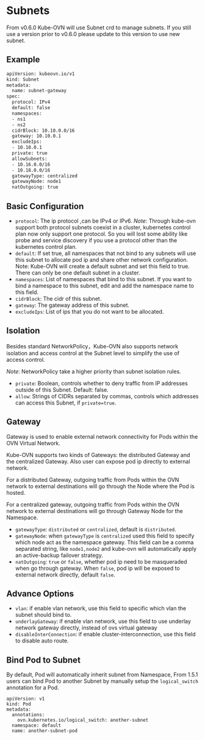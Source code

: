 # Subnets

From v0.6.0 Kube-OVN will use Subnet crd to manage subnets. If you still use a version prior to v0.6.0 please update to this version to use new subnet.

## Example

```bash
apiVersion: kubeovn.io/v1
kind: Subnet
metadata:
  name: subnet-gateway
spec:
  protocol: IPv4
  default: false
  namespaces:
  - ns1
  - ns2
  cidrBlock: 10.10.0.0/16
  gateway: 10.10.0.1
  excludeIps:
  - 10.10.0.1
  private: true
  allowSubnets:
  - 10.16.0.0/16
  - 10.18.0.0/16
  gatewayType: centralized
  gatewayNode: node1
  natOutgoing: true
```
## Basic Configuration

- `protocol`: The ip protocol ,can be IPv4 or IPv6. *Note*: Through kube-ovn support both protocol subnets coexist in a cluster, kubernetes control plan now only support one protocol. So you will lost some ability like probe and  service discovery if you use a protocol other than the kubernetes control plan.
- `default`: If set true, all namespaces that not bind to any subnets will use this subnet to allocate pod ip and share other network configuration. Note: Kube-OVN will create a default subnet and set this field to true. There can only be one default subnet in a cluster.
- `namespaces`: List of namespaces that bind to this subnet. If you want to bind a namespace to this subnet, edit and add the namespace name to this field.
- `cidrBlock`: The cidr of this subnet.
- `gateway`: The gateway address of this subnet.
- `excludeIps`: List of ips that you do not want to be allocated.

## Isolation

Besides standard NetworkPolicy，Kube-OVN also supports network isolation and access control at the Subnet level to simplify the use of access control.

*Note*: NetworkPolicy take a higher priority than subnet isolation rules.

- `private`: Boolean, controls whether to deny traffic from IP addresses outside of this Subnet. Default: false.
- `allow`: Strings of CIDRs separated by commas, controls which addresses can access this Subnet, if `private=true`.

## Gateway

Gateway is used to enable external network connectivity for Pods within the OVN Virtual Network.

Kube-OVN supports two kinds of Gateways: the distributed Gateway and the centralized Gateway. Also user can expose pod ip directly to external network.

For a distributed Gateway, outgoing traffic from Pods within the OVN network to external destinations will go through the Node where the Pod is hosted.

For a centralized gateway, outgoing traffic from Pods within the OVN network to external destinations will go through Gateway Node for the Namespace.

- `gatewayType`: `distributed` or `centralized`, default is `distributed`.
- `gatewayNode`: when `gatewayType` is `centralized` used this field to specify which node act as the namespace gateway. This field can be a comma separated string, like `node1,node2` and kube-ovn will automatically apply an active-backup failover strategy.
- `natOutgoing`: `true` or `false`, whether pod ip need to be masqueraded when go through gateway. When `false`, pod ip will be exposed to external network directly, default `false`.

## Advance Options

- `vlan`: if enable vlan network, use this field to specific which vlan the subnet should bind to.
- `underlayGateway`: if enable vlan network, use this field to use underlay network gateway directly, instead of ovs virtual gateway
- `disableInterConnection`: if enable cluster-interconnection, use this field to disable auto route.

## Bind Pod to Subnet

By default, Pod will automatically inherit subnet from Namespace, From 1.5.1 users can bind Pod to another Subnet by manually setup the `logical_switch` annotation for a Pod.
```
apiVersion: v1
kind: Pod
metadata:
  annotations:
    ovn.kubernetes.io/logical_switch: another-subnet
  namespace: default
  name: another-subnet-pod
```
